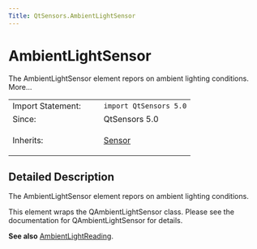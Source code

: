 ```yaml
---
Title: QtSensors.AmbientLightSensor
---
```

        
AmbientLightSensor
==================

<span class="subtitle"></span>
The AmbientLightSensor element repors on ambient lighting conditions. More...

<table>
<colgroup>
<col width="50%" />
<col width="50%" />
</colgroup>
<tbody>
<tr class="odd">
<td>Import Statement:</td>
<td><code>import QtSensors 5.0</code></td>
</tr>
<tr class="even">
<td>Since:</td>
<td>QtSensors 5.0</td>
</tr>
<tr class="odd">
<td>Inherits:</td>
<td><p><a href="QtSensors.Sensor.md">Sensor</a></p></td>
</tr>
</tbody>
</table>

<span id="details"></span>
Detailed Description
--------------------

The AmbientLightSensor element repors on ambient lighting conditions.

This element wraps the QAmbientLightSensor class. Please see the documentation for QAmbientLightSensor for details.

**See also** [AmbientLightReading](../QtSensors.AmbientLightReading.md).

